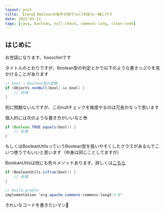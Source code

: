 ```yaml
---
layout: post
title: 【Java】Booleanの条件分岐でnull判定も一緒に行う
date: 2022-03-13
tags: [java, boolean, null-check, commons-lang, clean-code]
---
```


## はじめに

お世話になります、hosochinです

タイトルのとおりですが、Boolean型の判定とかで以下のような書きっぷりを見かけることがあります

```java
// bool → Boolean型の変数
if (Objects.nonNull(bool) && bool) {
    // 処理
}
```

別に問題ないんですが、このnullチェックを毎度やるのは冗長かなって思います

個人的には次のような書き方がいいなと😎

```java
if (Boolean.TRUE.equals(bool)) {
    // 処理
}
```

もしくはBooleanUtilsっていうBoolean型を扱いやすくしたクラスがあるんでこいつ使うでもいいと思います（中身は同じことしてますが）

BooleanUtilsは他にも色々メソッドあります、詳しくは[こちら](https://commons.apache.org/proper/commons-lang/javadocs/api-release/org/apache/commons/lang3/BooleanUtils.html)

```java
if (BooleanUtils.isTrue(bool)) {
    // 処理
}

// build.gradle
implementation 'org.apache.commons:commons-lang3:3.0'
```

きれいなコードを書きたいマン🍺